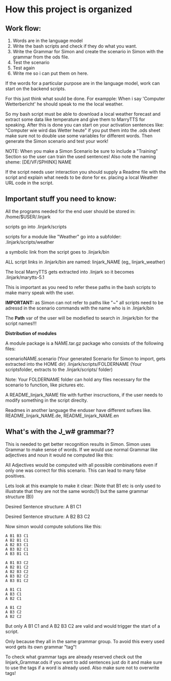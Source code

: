 How this project is organized
==============================

Work flow:
----------

1. Words are in the language model
2. Write the bash scripts and check if they do what you want.
3. Write the Grammar for Simon and create the scenario in Simon with the grammar from the ods file.
4. Test the scenario 
5. Test again
6. Write me so i can put them on here. 


If the words for a particular purpose are in the language model, work can start on the backend scripts.

For this just think what sould be done. For exampple: When i say 'Computer Wetterbericht' he should speak to me the local weather. 

So my bash script must be able to download a local weather forecast and extract some data like temperature and give them to MarryTTS for speaking. After this is done you can start on your activation sentences like: "Computer wie wird das Wetter heute" if you put them into the .ods sheet make sure not to double use some variables for different words.
Then generate the Simon scenario and test your work!

NOTE: When you make a Simon Scenario be sure to include a "Training" Section so the user can train the used sentences!
Also note the naming sheme: [DE/VF/SPHINX] NAME

If the script needs user interaction you should supply a Readme file with the script and explain what needs to be done for ex. placing a local Weather URL code in the script.

Important stuff you need to know:
---------------------------------

All the programs needed for the end user should be stored in: /home/$USER/.linjark

scripts go into .linjark/scripts

scripts for a module like "Weather" go into a subfolder: .linjark/scripts/weather

a symbolic link from the script goes to .linjark/bin

ALL script links in .linjark/bin are named: linjark_NAME (eg_ linjark_weather)

The local MarryTTS gets extracted into .linjark so it becomes .linjark/marytts-5.1

This is important as you need to refer these paths in the bash scripts to make marry speak with the user.

__IMPORTANT:__ as Simon can not refer to paths like "~" all scripts need to be adressd in the scenario commands with the name who is in .linjark/bin

The __Path__ var of the user will be modiefied to search in .linjark/bin for the script names!!!

__Distribution of modules__

A module package is a NAME.tar.gz package who consists of the following files:

scenarioNAME.scenario (Your generated Scenario for Simon to import, gets extracted into the HOME dir)
.linjark/scripts/FOLDERNAME (Your scriptsfolder, extracts to the .linjark/scripts/ folder)

Note: Your FOLDERNAME folder can hold any files necessary for the scenario to function, like pictures etc. 

A README_linjark_NAME file with further inscructions, if the user needs to modify something in the script direclty.

Readmes in another language  the enduser have different sufixes like. README_linjark_NAME.de, README_linjark_NAME.en

What's with the J_w# grammar??
---------------------------

This is needed to get better recognition results in Simon. Simon uses Grammar to make sense of words.
If we would use normal Grammar like adjectives and noun it would ne computed like this:

All Adjectives would be computed with all possible combinations even if only one was correct for this scenario. This can lead to many false positives.

Lets look at this example to make it clear:
(Note that B1 etc is only used to illustrate that they are not the same words(1) but the same grammar structure (B))

Desired Sentence structure: A B1 C1 

Desired Sentence structure: A B2 B3 C2

Now simon would compute solutions like this:

```
A B1 B3 C1
A B2 B1 C1
A B2 B3 C1
A B3 B2 C1
A B3 B1 C1

A B1 B3 C2
A B2 B1 C2
A B2 B3 C2
A B3 B2 C2
A B3 B1 C2

A B1 C1 
A B3 C1
A B2 C1

A B1 C2 
A B3 C2
A B2 C2
```

But only A B1 C1 and A B2 B3 C2 are valid and would trigger the start of a script.

Only because they all in the same grammar group. To avoid this every used word gets its own grammar "tag"!

To check what grammar tags are already reserved check out the linjark_Grammar.ods if you want to add sentences just do it and make sure to use the tags if a word is already used. Also make sure not to overwrite tags!




